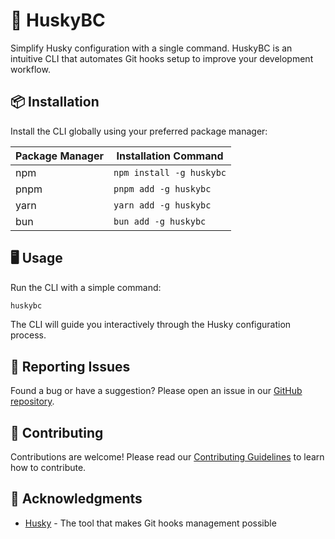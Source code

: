 # 🐶 HuskyBC

Simplify Husky configuration with a single command. HuskyBC is an intuitive CLI that automates Git hooks setup to improve your development workflow.

## 📦 Installation

Install the CLI globally using your preferred package manager:

| Package Manager | Installation Command     |
| --------------- | ------------------------ |
| npm             | `npm install -g huskybc` |
| pnpm            | `pnpm add -g huskybc`    |
| yarn            | `yarn add -g huskybc`    |
| bun             | `bun add -g huskybc`     |

## 🖥️ Usage

Run the CLI with a simple command:

```bash
huskybc
```

The CLI will guide you interactively through the Husky configuration process.

## 🐞 Reporting Issues

Found a bug or have a suggestion? Please open an issue in our [GitHub repository](https://github.com/RaulCatalinas/HuskyBC/issues).

## 🤝 Contributing

Contributions are welcome! Please read our [Contributing Guidelines](https://github.com/RaulCatalinas/HuskyBC/blob/main/CONTRIBUTING.md) to learn how to contribute.

## 🌟 Acknowledgments

- [Husky](https://github.com/typicode/husky) - The tool that makes Git hooks management possible

